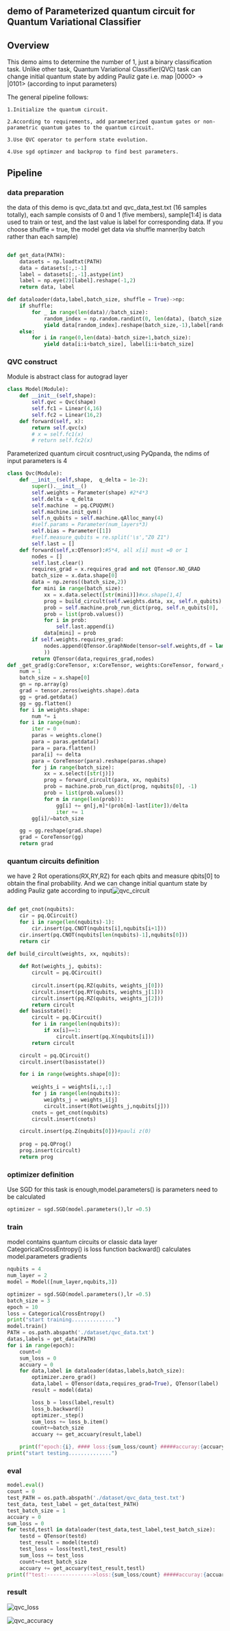## demo of Parameterized quantum circuit for Quantum Variational Classifier
## Overview

This demo aims to determine the number of 1, just a binary classification task. Unlike other task, Quantum Variational Classifier(QVC) task can change initial quantum state by adding Pauliz gate i.e. map |0000> -> |0101> (according to input parameters)

The general pipeline follows:

    1.Initialize the quantum circuit.
    
    2.According to requirements, add parameterized quantum gates or non-parametric quantum gates to the quantum circuit.
    
    3.Use QVC operator to perform state evolution.
    
    4.Use sgd optimzer and backprop to find best parameters.

## Pipeline

### data preparation
the data of this demo is qvc_data.txt and qvc_data_test.txt (16 samples totally), each sample consists of 0 and 1 (five members), sample[1:4] is data used to train or test, and the last value is label for corresponding data. If you choose shuffle = true, the model get data via shuffle manner(by batch rather than each sample)

```python

def get_data(PATH):
    datasets = np.loadtxt(PATH) 
    data = datasets[:,:-1]
    label = datasets[:,-1].astype(int)
    label = np.eye(2)[label].reshape(-1,2)
    return data, label

def dataloader(data,label,batch_size, shuffle = True)->np:
    if shuffle:
        for _ in range(len(data)//batch_size):
            random_index = np.random.randint(0, len(data), (batch_size, 1))
            yield data[random_index].reshape(batch_size,-1),label[random_index].reshape(batch_size,-1)
    else:
        for i in range(0,len(data)-batch_size+1,batch_size):
            yield data[i:i+batch_size], label[i:i+batch_size]

```

### QVC construct

Module is abstract class for autograd layer
```python
class Model(Module):
    def __init__(self,shape):
        self.qvc = Qvc(shape)
        self.fc1 = Linear(4,16)
        self.fc2 = Linear(16,2)
    def forward(self, x):
        return self.qvc(x)
        # x = self.fc1(x)
        # return self.fc2(x)

```
Parameterized quantum circuit cosntruct,using PyQpanda, the ndims of input parameters is 4
```python
class Qvc(Module):
    def __init__(self,shape,  q_delta = 1e-2):
        super().__init__()
        self.weights = Parameter(shape) #2*4*3
        self.delta = q_delta
        self.machine  = pq.CPUQVM()
        self.machine.init_qvm()
        self.n_qubits = self.machine.qAlloc_many(4)
        #self.params = Parameter(num_layers*3)
        self.bias = Parameter([1])
        #self.measure_qubits = re.split('\s',"Z0 Z1")
        self.last = []
    def forward(self,x:QTensor):#5*4, all x[i] must =0 or 1
        nodes = []
        self.last.clear()
        requires_grad = x.requires_grad and not QTensor.NO_GRAD
        batch_size = x.data.shape[0]
        data = np.zeros((batch_size,2))
        for mini in range(batch_size):
            xx = x.data.select([str(mini)])#xx.shape[1,4]
            prog = build_circult(self.weights.data, xx, self.n_qubits)
            prob = self.machine.prob_run_dict(prog, self.n_qubits[0], -1)
            prob = list(prob.values())
            for i in prob:
                self.last.append(i)
            data[mini] = prob
        if self.weights.requires_grad:
            nodes.append(QTensor.GraphNode(tensor=self.weights,df = lambda g:_get_grad(g, x.data, self.weights.data, build_circult,self.delta,self.machine,self.n_qubits,self.last)
            ))
        return QTensor(data,requires_grad,nodes)
def _get_grad(g:CoreTensor, x:CoreTensor, weights:CoreTensor, forward_circult,delta,machine,nqubits,last):
    num = 1
    batch_size = x.shape[0]
    gn = np.array(g)
    grad = tensor.zeros(weights.shape).data
    gg = grad.getdata()
    gg = gg.flatten()
    for i in weights.shape:
        num *= i
    for i in range(num):
        iter = 0
        paras = weights.clone()
        para = paras.getdata()
        para = para.flatten()
        para[i] += delta
        para = CoreTensor(para).reshape(paras.shape)
        for j in range(batch_size):
            xx = x.select([str(j)])
            prog = forward_circult(para, xx, nqubits)
            prob = machine.prob_run_dict(prog, nqubits[0], -1)
            prob = list(prob.values())
            for m in range(len(prob)):
                gg[i] += gn[j,m]*(prob[m]-last[iter])/delta
                iter += 1
        gg[i]/=batch_size

    gg = gg.reshape(grad.shape)
    grad = CoreTensor(gg)
    return grad

```

### quantum circuits definition
we have 2 Rot operations(RX,RY,RZ) for each qbits and measure qbits[0] to obtain the final probability. And we can change initial quantum state by adding Pauliz gate according to input![qvc_circuit](qvc_circuit.png)

```python

def get_cnot(nqubits):
	cir = pq.QCircuit()
	for i in range(len(nqubits)-1):
		cir.insert(pq.CNOT(nqubits[i],nqubits[i+1]))
	cir.insert(pq.CNOT(nqubits[len(nqubits)-1],nqubits[0]))
	return cir

def build_circult(weights, xx, nqubits):
	
	def Rot(weights_j, qubits):
		circult = pq.QCircuit()
		
		circult.insert(pq.RZ(qubits, weights_j[0]))
		circult.insert(pq.RY(qubits, weights_j[1]))
		circult.insert(pq.RZ(qubits, weights_j[2]))
		return circult
	def basisstate():
		circult = pq.QCircuit()
		for i in range(len(nqubits)):
			if xx[i]==1:
				circult.insert(pq.X(nqubits[i]))
		return circult

	circult = pq.QCircuit()
	circult.insert(basisstate())

	for i in range(weights.shape[0]):
		
		weights_i = weights[i,:,:]
		for j in range(len(nqubits)):
			weights_j = weights_i[j]
			circult.insert(Rot(weights_j,nqubits[j]))
		cnots = get_cnot(nqubits)  
		circult.insert(cnots) 

	circult.insert(pq.Z(nqubits[0]))#pauli z(0)
	
	prog = pq.QProg()  
	prog.insert(circult)
	return prog

```

### optimizer definition
Use SGD for this task is enough,model.parameters() is parameters need to be calculated
```python
optimizer = sgd.SGD(model.parameters(),lr =0.5)
```

### train

model contains quantum circuits or classic data layer 
CategoricalCrossEntropy() is loss function
backward() calculates model.parameters gradients 

```python
nqubits = 4
num_layer = 2
model = Model([num_layer,nqubits,3])

optimizer = sgd.SGD(model.parameters(),lr =0.5)
batch_size = 3
epoch = 10
loss = CategoricalCrossEntropy()
print("start training..............")
model.train()
PATH = os.path.abspath('./dataset/qvc_data.txt')
datas,labels = get_data(PATH)
for i in range(epoch):
    count=0
    sum_loss = 0
    accuary = 0
    for data,label in dataloader(datas,labels,batch_size):
        optimizer.zero_grad()
        data,label = QTensor(data,requires_grad=True), QTensor(label)
        result = model(data)

        loss_b = loss(label,result)
        loss_b.backward()
        optimizer._step()
        sum_loss += loss_b.item()
        count+=batch_size
        accuary += get_accuary(result,label)

    print(f"epoch:{i}, #### loss:{sum_loss/count} #####accuray:{accuary/count}")
print("start testing..............")

```


### eval
```python
model.eval()
count = 0
test_PATH = os.path.abspath('./dataset/qvc_data_test.txt')
test_data, test_label = get_data(test_PATH)
test_batch_size = 1
accuary = 0
sum_loss = 0
for testd,testl in dataloader(test_data,test_label,test_batch_size):
    testd = QTensor(testd)
    test_result = model(testd)
    test_loss = loss(testl,test_result)
    sum_loss += test_loss
    count+=test_batch_size
    accuary += get_accuary(test_result,testl)
print(f"test:--------------->loss:{sum_loss/count} #####accuray:{accuary/count}")
```

### result


![qvc_loss](qvc_loss.png)

![qvc_accuracy](qvc_accuracy.png)